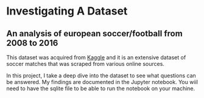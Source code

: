 # Investigating A Dataset

## An analysis of european soccer/football from 2008 to 2016

This dataset was acquired from [Kaggle](https://www.kaggle.com/datasets/hugomathien/soccer) and it is an extensive dataset of soccer matches that was scraped from various online sources.

In this project, I take a deep dive into the dataset to see what questions can be answered. My findings are documented in the Jupyter notebook.
You wiil need to have the sqlite file to be able to run the notebook on your machine.
